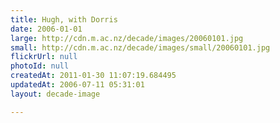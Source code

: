 ```yaml
---
title: Hugh, with Dorris
date: 2006-01-01
large: http://cdn.m.ac.nz/decade/images/20060101.jpg
small: http://cdn.m.ac.nz/decade/images/small/20060101.jpg
flickrUrl: null
photoId: null
createdAt: 2011-01-30 11:07:19.684495
updatedAt: 2006-07-11 05:31:01
layout: decade-image

---
```


